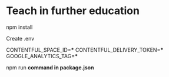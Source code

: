 # Teach in further education

npm install

Create .env

CONTENTFUL_SPACE_ID=************\*************
CONTENTFUL_DELIVERY_TOKEN=************\*************
GOOGLE_ANALYTICS_TAG=************\*************

npm run **command in package.json**
